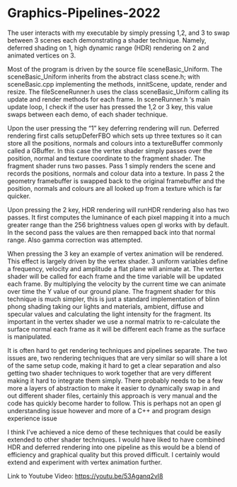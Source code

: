 # Graphics-Pipelines-2022

The user interacts with my executable by simply pressing 1,2, and 3 to swap between 3 scenes each demonstrating a shader technique. Namely, deferred shading on 1, high dynamic range (HDR) rendering on 2 and animated vertices on 3.

Most of the program is driven by the source file sceneBasic_Uniform. The sceneBasic_Uniform inherits from the abstract class scene.h; with sceneBasic.cpp implementing the methods, innitScene, update, render and resize. The fileSceneRunner.h uses the class sceneBasic_Uniform calling its update and render methods for each frame. In sceneRunner.h ‘s main update loop, I check if the user has pressed the 1,2 or 3 key, this value swaps between each demo, of each shader technique.

Upon the user pressing the “1” key deferring rendering will run. Deferred rendering first calls setupDeferFBO which sets up three textures so it can store all the positions, normals and colours into a textureBuffer commonly called a GBuffer. In this case the vertex shader simply passes over the position, normal and texture coordinate to the fragment shader. The fragment shader runs two passes. Pass 1 simply renders the scene and records the positions, normals and colour data into a texture. In pass 2 the geometry framebuffer is swapped back to the original framebuffer and the position, normals and colours are all looked up from a texture which is far quicker.

Upon pressing the 2 key, HDR rendering will runHDR rendering also has two passes. It first computes the luminance of each pixel mapping it into a much greater range than the 256 brightness values open gl works with by default. In the second pass the values are then remapped back into that normal range. Also gamma correction was attempted.

When pressing the 3 key an example of vertex animation will be rendered. This effect is largely driven by the vertex shader. 3 uniform variables define a frequency, velocity and amplitude a flat plane will animate at. The vertex shader will be called for each frame and the time variable will be updated each frame. By multiplying the velocity by the current time we can animate over time the Y value of our ground plane. The fragment shader for this technique is much simpler, this is just a standard implementation of blinn phong shading taking our lights and materials, ambient, diffuse and specular values and calculating the light intensity for the fragment. Its important in the vertex shader we use a normal matrix to re-calculate the surface normal each frame as it will be different each frame as the surface is manipulated. 

It is often hard to get rendering techniques and pipelines separate. The two issues are, two rendering techniques that are very similar so will share a lot of the same setup code, making it hard to get a clear separation and also getting two shader techniques to work together that are very different making it hard to integrate them simply. There probably needs to be a few more a layers of abstraction to make it easier to dynamically swap in and out different shader files, certainly this approach is very manual and the code has quickly become harder to follow. This is perhaps not an open gl understanding issue however and more of a C++ and program design experience issue

I think I’ve achieved a nice demo of these techniques that could be easily extended to other shader techniques. I would have liked to have combined HDR and deferred rendering into one pipeline as this would be a blend of efficiency and graphical quality but this proved difficult. I certainly would extend and experiment with vertex animation further.


Link to Youtube Video: https://youtu.be/53Aganq2vI8 
